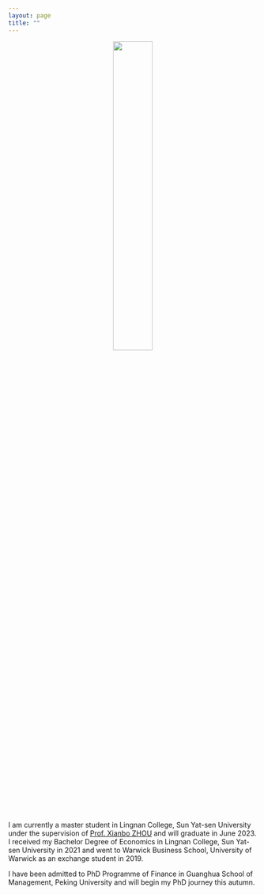 ```yaml
---
layout: page
title: ""
---
```

<p align="center">
    <img src = "/thames.jpg" width = "40%" height = "40%" />
</p>

I am currently a master student in Lingnan College, Sun Yat-sen University under the supervision of [Prof. Xianbo ZHOU](https://lingnan.sysu.edu.cn/faculty/ZhouXianbo) and will graduate in June 2023. I received my Bachelor Degree of Economics in Lingnan College, Sun Yat-sen University in 2021 and went to Warwick Business School, University of Warwick as an exchange student in 2019.

I have been admitted to PhD Programme of Finance in Guanghua School of Management, Peking University and will begin my PhD journey this autumn.






